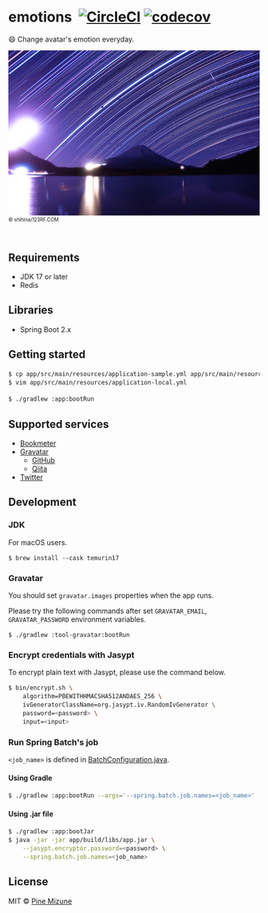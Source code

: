 # emotions &nbsp;[![CircleCI](https://circleci.com/gh/pine/emotions/tree/main.svg?style=shield&circle-token=9aff416dfaefc86bc002a0b7630386b32079fd88)](https://circleci.com/gh/pine/emotions/tree/main) [![codecov](https://codecov.io/gh/pine/emotions/branch/master/graph/badge.svg)](https://codecov.io/gh/pine/emotions)
:smile: Change avatar's emotion everyday.

![](images/resized.jpg)<br>
<sup><sup>&copy; shihina/123RF.COM</sup></sup>
<br>
<br>

## Requirements

- JDK 17 or later
- Redis

## Libraries

- Spring Boot 2.x

## Getting started

```sh
$ cp app/src/main/resources/application-sample.yml app/src/main/resources/application-local.yml
$ vim app/src/main/resources/application-local.yml

$ ./gradlew :app:bootRun
```

## Supported services

- [Bookmeter](https://bookmeter.com/)
- [Gravatar](https://gravatar.com/)
  - [GitHub](https://github.com/)
  - [Qiita](https://qiita.com/)
- [Twitter](https://twitter.com)

## Development
### JDK
For macOS users.

```
$ brew install --cask temurin17
```

### Gravatar
You should set `gravatar.images` properties when the app runs.

Please try the following commands after set `GRAVATAR_EMAIL`, `GRAVATAR_PASSWORD` environment variables.

```
$ ./gradlew :tool-gravatar:bootRun
```

### Encrypt credentials with Jasypt
To encrypt plain text with Jasypt, please use the command below.

```sh
$ bin/encrypt.sh \
    algorithm=PBEWITHHMACSHA512ANDAES_256 \
    ivGeneratorClassName=org.jasypt.iv.RandomIvGenerator \
    password=<password> \
    input=<input>
```

### Run Spring Batch's job
`<job_name>` is defined in [BatchConfiguration.java](app/src/main/java/moe/pine/emotions/app/config/BatchConfiguration.java).

#### Using Gradle

```bash
$ ./gradlew :app:bootRun --args='--spring.batch.job.names=<job_name>'
 ```

#### Using .jar file

```bash
$ ./gradlew :app:bootJar
$ java -jar -jar app/build/libs/app.jar \
    --jasypt.encryptor.password=<password> \
    --spring.batch.job.names=<job_name>
```

## License
MIT &copy; [Pine Mizune](https://profile.pine.moe/)
